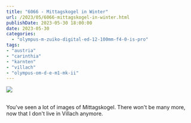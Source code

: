 ```yaml
---
title: "6066 - Mittagskogel in Winter"
url: /2023/05/6066-mittagskogel-in-winter.html
publishDate: 2023-05-30 18:00:00
date: 2023-05-30
categories:
  - "olympus-m-zuiko-digital-ed-12-100mm-f4-0-is-pro"
tags:
- "austria"
- "carinthia"
- "karnten"
- "villach"
- "olympus-om-d-e-m1-mk-ii"
---
```

<div class="container">
<div class="center"><a target="_blank" href="https://d25zfm9zpd7gm5.cloudfront.net/1200x1200/2020/20200119_155759_lr.jpg"><img class="webfeedsFeaturedVisual" src="https://d25zfm9zpd7gm5.cloudfront.net/0600x0600/2020/20200119_155759_lr.jpg" /></a></div>
</div>
<br />

You've seen a lot of images of Mittagskogel. There won't be
many more, now that I don't live in Villach anymore.
